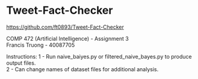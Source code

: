 # Tweet-Fact-Checker
https://github.com/ft0893/Tweet-Fact-Checker

COMP 472 (Artificial Intelligence) - Assignment 3\
Francis Truong - 40087705

Instructions:
1 - Run naive_baiyes.py or filtered_naive_bayes.py to produce output files.\
2 - Can change names of dataset files for additional analysis.
